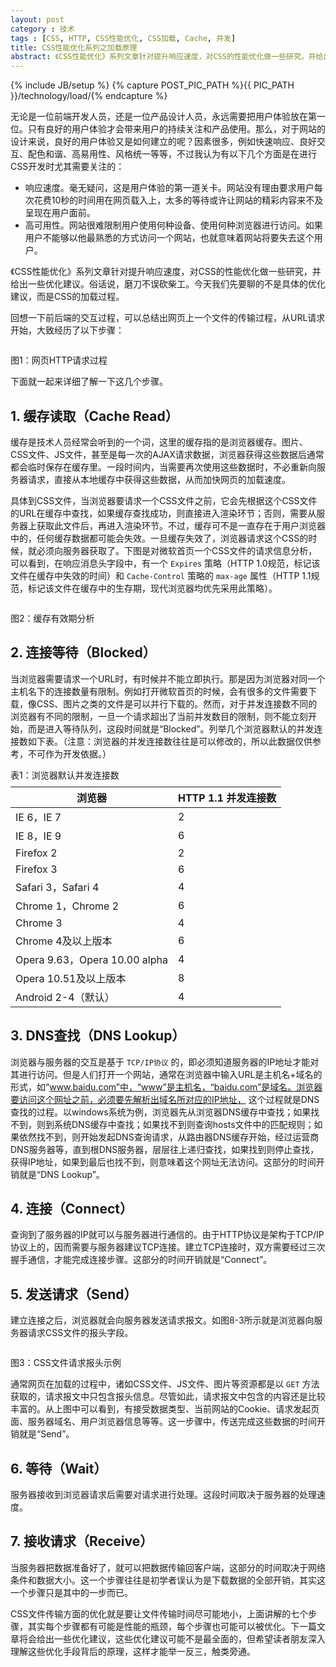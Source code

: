 ```yaml
---
layout: post
category : 技术
tags : [CSS, HTTP, CSS性能优化, CSS加载, Cache, 并发]
title: CSS性能优化系列之加载原理
abstract: 《CSS性能优化》系列文章针对提升响应速度，对CSS的性能优化做一些研究，并给出一些优化建议。俗话说，磨刀不误砍柴工。今天我们先要聊的不是具体的优化建议，而是CSS的加载过程。
---
```


{% include JB/setup %}
{% capture POST_PIC_PATH %}{{ PIC_PATH }}/technology/load/{% endcapture %}

无论是一位前端开发人员，还是一位产品设计人员，永远需要把用户体验放在第一位。只有良好的用户体验才会带来用户的持续关注和产品使用。那么，对于网站的设计来说，良好的用户体验又是如何建立的呢？因素很多，例如快速响应、良好交互、配色和谐、高易用性、风格统一等等，不过我认为有以下几个方面是在进行CSS开发时尤其需要关注的：

* 响应速度。毫无疑问，这是用户体验的第一道关卡。网站没有理由要求用户每次花费10秒的时间用在网页载入上，太多的等待或许让网站的精彩内容来不及呈现在用户面前。
* 高可用性。网站很难限制用户使用何种设备、使用何种浏览器进行访问。如果用户不能够以他最熟悉的方式访问一个网站，也就意味着网站将要失去这个用户。

《CSS性能优化》系列文章针对提升响应速度，对CSS的性能优化做一些研究，并给出一些优化建议。俗话说，磨刀不误砍柴工。今天我们先要聊的不是具体的优化建议，而是CSS的加载过程。

回想一下前后端的交互过程，可以总结出网页上一个文件的传输过程，从URL请求开始，大致经历了以下步骤：

<p class="textCenter"> <img class="img-polaroid img-hover" src="{{POST_PIC_PATH}}steps.png" alt=""> </p>
<p class="textCenter">图1：网页HTTP请求过程</p>

下面就一起来详细了解一下这几个步骤。

## 1. 缓存读取（Cache Read）

缓存是技术人员经常会听到的一个词，这里的缓存指的是浏览器缓存。图片、CSS文件、JS文件，甚至是每一次的AJAX请求数据，浏览器获得这些数据后通常都会临时保存在缓存里。一段时间内，当需要再次使用这些数据时，不必重新向服务器请求，直接从本地缓存中获得这些数据，从而加快网页的加载速度。

具体到CSS文件，当浏览器要请求一个CSS文件之前，它会先根据这个CSS文件的URL在缓存中查找，如果缓存查找成功，则直接进入渲染环节；否则，需要从服务器上获取此文件后，再进入渲染环节。不过，缓存可不是一直存在于用户浏览器中的，任何缓存数据都可能会失效。一旦缓存失效了，浏览器请求这个CSS的时候，就必须向服务器获取了。下图是对微软首页一个CSS文件的请求信息分析，可以看到，在响应消息头字段中，有一个 `Expires` 策略（HTTP 1.0规范，标记该文件在缓存中失效的时间）和 `Cache-Control` 策略的 `max-age` 属性（HTTP 1.1规范，标记该文件在缓存中的生存期，现代浏览器均优先采用此策略）。

<p class="textCenter"> <img class="img-polaroid img-hover" src="{{POST_PIC_PATH}}cache.jpg" alt=""> </p>
<p class="textCenter">图2：缓存有效期分析</p>

## 2. 连接等待（Blocked）

当浏览器需要请求一个URL时，有时候并不能立即执行。那是因为浏览器对同一个主机名下的连接数量有限制。例如打开微软首页的时候，会有很多的文件需要下载，像CSS、图片之类的文件是可以并行下载的。然而，对于并发连接数不同的浏览器有不同的限制，一旦一个请求超出了当前并发数目的限制，则不能立刻开始，而是进入等待队列，这段时间就是“Blocked”。列举几个浏览器默认的并发连接数如下表。（注意：浏览器的并发连接数往往是可以修改的，所以此数据仅供参考，不可作为开发依据。）

<p class="textCenter">表1：浏览器默认并发连接数</p>
<table class="table table-bordered table-striped" style="margin:-5px auto 10px auto;">
    <thead>
        <tr>
            <th>浏览器</th>
            <th>HTTP 1.1 并发连接数</th>
        </tr>
    </thead>
    <tbody>
        <tr>
            <td>IE 6，IE 7</td>
            <td>2</td>
        </tr>
        <tr>
            <td>IE 8，IE 9</td>
            <td>6</td>
        </tr>
        <tr>
            <td>Firefox 2</td>
            <td>2</td>
        </tr>
        <tr>
            <td>Firefox 3</td>
            <td>6</td>
        </tr>
        <tr>
            <td>Safari 3，Safari 4</td>
            <td>4</td>
        </tr>
        <tr>
            <td>Chrome 1，Chrome 2</td>
            <td>6</td>
        </tr>
        <tr>
            <td>Chrome 3</td>
            <td>4</td>
        </tr>
        <tr>
            <td>Chrome 4及以上版本</td>
            <td>6</td>
        </tr>
        <tr>
            <td>Opera 9.63，Opera 10.00 alpha</td>
            <td>4</td>
        </tr>
        <tr>
            <td>Opera 10.51及以上版本</td>
            <td>8</td>
        </tr>
        <tr>
            <td>Android 2-4（默认）</td>
            <td>4</td>
        </tr>
    </tbody>
</table>

## 3. DNS查找（DNS Lookup）


浏览器与服务器的交互是基于 `TCP/IP协议` 的，即必须知道服务器的IP地址才能对其进行访问。但是人们打开一个网站，通常在浏览器中输入URL是主机名+域名的形式，如“www.baidu.com”中，“www”是主机名，“baidu.com”是域名。浏览器要访问这个网址之前，必须要先解析出域名所对应的IP地址， 这个过程就是DNS查找的过程。以windows系统为例，浏览器先从浏览器DNS缓存中查找；如果找不到，则到系统DNS缓存中查找；如果找不到则查询hosts文件中的匹配规则；如果依然找不到，则开始发起DNS查询请求，从路由器DNS缓存开始，经过运营商DNS服务器等，直到根DNS服务器，层层往上递归查找，如果找到则停止查找，获得IP地址，如果到最后也找不到，则意味着这个网址无法访问。这部分的时间开销就是“DNS Lookup”。

## 4. 连接（Connect）

查询到了服务器的IP就可以与服务器进行通信的。由于HTTP协议是架构于TCP/IP协议上的，因而需要与服务器建议TCP连接。建立TCP连接时，双方需要经过三次握手通信，才能完成连接步骤。这部分的时间开销就是“Connect”。

## 5. 发送请求（Send）

建立连接之后，浏览器就会向服务器发送请求报文。如图8-3所示就是浏览器向服务器请求CSS文件的报头字段。
 
<p class="textCenter"> <img class="img-polaroid img-hover" src="{{POST_PIC_PATH}}require.jpg" alt=""> </p>
<p class="textCenter">图3：CSS文件请求报头示例</p>

通常网页在加载的过程中，诸如CSS文件、JS文件、图片等资源都是以 `GET` 方法获取的，请求报文中只包含报头信息。尽管如此，请求报文中包含的内容还是比较丰富的。从上图中可以看到，有接受数据类型、当前网站的Cookie、请求发起页面、服务器域名、用户浏览器信息等等。这一步骤中，传送完成这些数据的时间开销就是“Send”。

## 6. 等待（Wait）

服务器接收到浏览器请求后需要对请求进行处理。这段时间取决于服务器的处理速度。

## 7. 接收请求（Receive）

当服务器把数据准备好了，就可以把数据传输回客户端，这部分的时间取决于网络条件和数据大小。这一个步骤往往是初学者误认为是下载数据的全部开销，其实这一个步骤只是其中的一步而已。

CSS文件传输方面的优化就是要让文件传输时间尽可能地小，上面讲解的七个步骤，其实每个步骤都有可能是性能的瓶颈，每个步骤也可能可以被优化。下一篇文章将会给出一些优化建议，这些优化建议可能不是最全面的，但希望读者朋友深入理解这些优化手段背后的原理，这样才能举一反三，触类旁通。